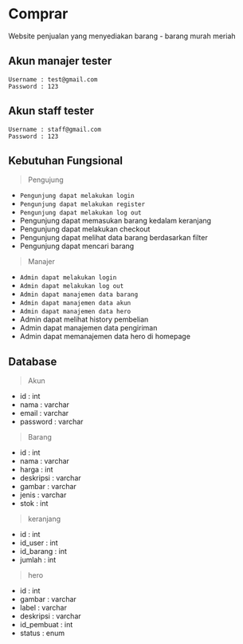 # Comprar
Website penjualan yang menyediakan barang - barang murah meriah

## Akun manajer tester
```
Username : test@gmail.com
Password : 123
```
## Akun staff tester
```
Username : staff@gmail.com
Password : 123
```
## Kebutuhan Fungsional
> Pengujung

- `Pengunjung dapat melakukan login`
- `Pengunjung dapat melakukan register` 
- `Pengunjung dapat melakukan log out `
- Pengunjung dapat memasukan barang kedalam keranjang
- Pengunjung dapat melakukan checkout
- Pengunjung dapat melihat data barang berdasarkan filter
- Pengunjung dapat mencari barang

> Manajer

- `Admin dapat melakukan login`
- `Admin dapat melakukan log out`
- `Admin dapat manajemen data barang `
- `Admin dapat manajemen data akun `
- `Admin dapat manajemen data hero `
- Admin dapat melihat history pembelian
- Admin dapat manajemen data pengiriman
- Admin dapat memanajemen data hero di homepage

## Database
> Akun
- id : int
- nama : varchar
- email : varchar
- password : varchar
> Barang
- id : int
- nama : varchar
- harga : int
- deskripsi : varchar
- gambar : varchar
- jenis : varchar
- stok : int
> keranjang
- id : int
- id_user : int
- id_barang : int
- jumlah : int
> hero
- id : int
- gambar : varchar
- label : varchar
- deskripsi : varchar
- id_pembuat : int
- status : enum
